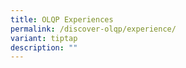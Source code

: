 ```yaml
---
title: OLQP Experiences
permalink: /discover-olqp/experience/
variant: tiptap
description: ""
---
```

